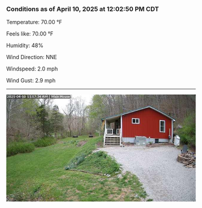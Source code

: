 ### Conditions as of April 10, 2025 at 12:02:50 PM CDT 

Temperature: 70.00 &deg;F

Feels like: 70.00 &deg;F

Humidity: 48%

Wind Direction: NNE

Windspeed: 2.0 mph

Wind Gust: 2.9 mph

---

<img src="./images/latest.jpeg"/>

